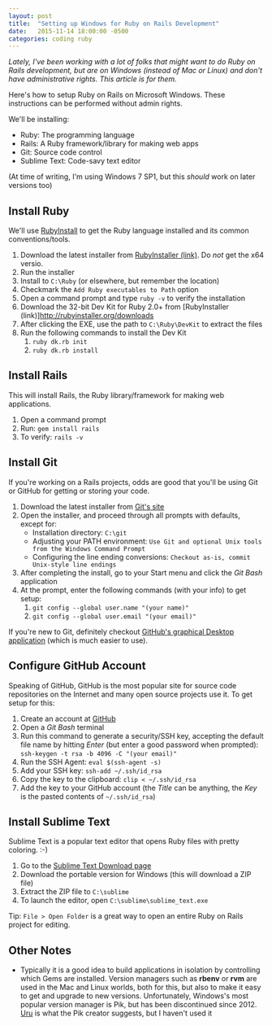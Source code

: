```yaml
---
layout: post
title:  "Setting up Windows for Ruby on Rails Development"
date:   2015-11-14 18:00:00 -0500
categories: coding ruby
---
```


*Lately, I've been working with a lot of folks that might want to do Ruby on Rails development, but are on Windows (instead of Mac or Linux) and don't have administrative rights. This article is for them.*

Here's how to setup Ruby on Rails on Microsoft Windows. These instructions can be performed without admin rights.

We'll be installing:

- Ruby: The programming language
- Rails: A Ruby framework/library for making web apps
- Git: Source code control
- Sublime Text: Code-savy text editor

(At time of writing, I'm using Windows 7 SP1, but this *should* work on later versions too)

## Install Ruby

We'll use [RubyInstall](http://rubyinstaller.org/downloads) to get the Ruby language installed and its common conventions/tools.

1. Download the latest installer from [RubyInstaller (link)](http://rubyinstaller.org/downloads). Do *not* get the x64 versio.
1. Run the installer
1. Install to `C:\Ruby` (or elsewhere, but remember the location)
1. Checkmark the `Add Ruby executables to Path` option
1. Open a command prompt and type `ruby -v` to verify the installation
1. Download the 32-bit Dev Kit for Ruby 2.0+ from [RubyInstaller (link)]http://rubyinstaller.org/downloads
1. After clicking the EXE, use the path to `C:\Ruby\DevKit` to extract the files
1. Run the following commands to install the Dev Kit
    1. `ruby dk.rb init`
    1. `ruby dk.rb install`

## Install Rails

This will install Rails, the Ruby library/framework for making web applications.

1. Open a command prompt
1. Run: `gem install rails`
1. To verify: `rails -v`

## Install Git

If you're working on a Rails projects, odds are good that you'll be using Git or GitHub for getting or storing your code.

1. Download the latest installer from [Git's site](https://git-scm.com)
1. Open the installer, and proceed through all prompts with defaults, except for:
    - Installation directory: `C:\git`
    - Adjusting your PATH environment: `Use Git and optional Unix tools from the Windows Command Prompt`
    - Configuring the line ending conversions: `Checkout as-is, commit Unix-style line endings`
1. After completing the install, go to your Start menu and click the *Git Bash* application
1. At the prompt, enter the following commands (with your info) to get setup:
    1. `git config --global user.name "(your name)"`
    1. `git config --global user.email "(your email)"`

If you're new to Git, definitely checkout [GitHub's graphical Desktop application](https://desktop.github.com) (which is much easier to use).

## Configure GitHub Account

Speaking of GitHub, GitHub is the most popular site for source code repositories on the Internet and many open source projects use it. To get setup for this:

1. Create an account at [GitHub](https://github.com)
1. Open a *Git Bash* terminal
1. Run this command to generate a security/SSH key, accepting the default file name by hitting *Enter* (but enter a good password when prompted): `ssh-keygen -t rsa -b 4096 -C "(your email)"`
1. Run the SSH Agent: `eval $(ssh-agent -s)`
1. Add your SSH key: `ssh-add ~/.ssh/id_rsa`
1. Copy the key to the clipboard: `clip < ~/.ssh/id_rsa`
1. Add the key to your GitHub account (the *Title* can be anything, the *Key* is the pasted contents of `~/.ssh/id_rsa`)

## Install Sublime Text

Sublime Text is a popular text editor that opens Ruby files with pretty coloring. :-)

1. Go to the [Sublime Text Download page](http://www.sublimetext.com/2)
1. Download the portable version for Windows (this will download a ZIP file)
1. Extract the ZIP file to `C:\sublime`
1. To launch the editor, open `C:\sublime\sublime_text.exe`

Tip: `File > Open Folder` is a great way to open an entire Ruby on Rails project for editing.

## Other Notes

- Typically it is a good idea to build applications in isolation by controlling which Gems are installed. Version managers such as **rbenv** or **rvm** are used in the Mac and Linux worlds, both for this, but also to make it easy to get and upgrade to new versions. Unfortunately, Windows's most popular version manager is Pik, but has been discontinued since 2012. [Uru](https://bitbucket.org/jonforums/uru) is what the Pik creator suggests, but I haven't used it
